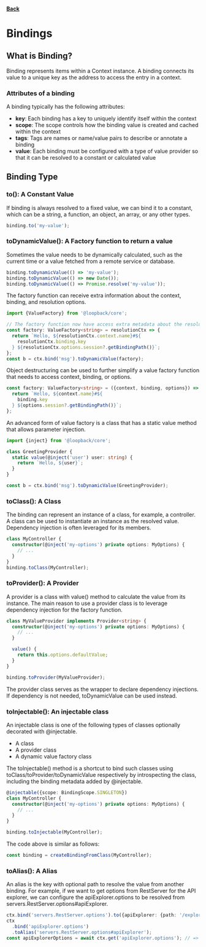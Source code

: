 #### [Back](./README.md)

# Bindings

## What is Binding?
Binding represents items within a Context instance. A binding connects its value to a unique key as the address to access the entry in a context.

### Attributes of a binding
A binding typically has the following attributes:

* **key**: Each binding has a key to uniquely identify itself within the context
* **scope**: The scope controls how the binding value is created and cached within the context
* **tags**: Tags are names or name/value pairs to describe or annotate a binding
* **value**: Each binding must be configured with a type of value provider so that it can be resolved to a constant or calculated value

## Binding Type

### to(): A Constant Value
If binding is always resolved to a fixed value, we can bind it to a constant, which can be a string, a function, an object, an array, or any other types.
```typescript
binding.to('my-value');
```

### toDynamicValue(): A Factory function to return a value 
Sometimes the value needs to be dynamically calculated, such as the current time or a value fetched from a remote service or database.
```typescript
binding.toDynamicValue(() => 'my-value');
binding.toDynamicValue(() => new Date());
binding.toDynamicValue(() => Promise.resolve('my-value'));
```

The factory function can receive extra information about the context, binding, and resolution options.
```typescript
import {ValueFactory} from '@loopback/core';

// The factory function now have access extra metadata about the resolution
const factory: ValueFactory<string> = resolutionCtx => {
  return `Hello, ${resolutionCtx.context.name}#${
    resolutionCtx.binding.key
  } ${resolutionCtx.options.session?.getBindingPath()}`;
};
const b = ctx.bind('msg').toDynamicValue(factory);
```

Object destructuring can be used to further simplify a value factory function that needs to access context, binding, or options.
```typescript
const factory: ValueFactory<string> = ({context, binding, options}) => {
  return `Hello, ${context.name}#${
    binding.key
  } ${options.session?.getBindingPath()}`;
};
```

An advanced form of value factory is a class that has a static value method that allows parameter injection.
```typescript
import {inject} from '@loopback/core';

class GreetingProvider {
  static value(@inject('user') user: string) {
    return `Hello, ${user}`;
  }
}

const b = ctx.bind('msg').toDynamicValue(GreetingProvider);
```
### toClass(): A Class
The binding can represent an instance of a class, for example, a controller. A class can be used to instantiate an instance as the resolved value. Dependency injection is often leveraged for its members.

```typescript
class MyController {
  constructor(@inject('my-options') private options: MyOptions) {
    // ...
  }
}
binding.toClass(MyController);
```

### toProvider(): A Provider
A provider is a class with value() method to calculate the value from its instance. The main reason to use a provider class is to leverage dependency injection for the factory function.

```typescript
class MyValueProvider implements Provider<string> {
  constructor(@inject('my-options') private options: MyOptions) {
    // ...
  }

  value() {
    return this.options.defaultValue;
  }
}

binding.toProvider(MyValueProvider);
```
The provider class serves as the wrapper to declare dependency injections. If dependency is not needed, toDynamicValue can be used instead.

### toInjectable(): An injectable class
An injectable class is one of the following types of classes optionally decorated with @injectable.
* A class
* A provider class
* A dynamic value factory class

The toInjectable() method is a shortcut to bind such classes using toClass/toProvider/toDynamicValue respectively by introspecting the class, including the binding metadata added by @injectable.

```typescript
@injectable({scope: BindingScope.SINGLETON})
class MyController {
  constructor(@inject('my-options') private options: MyOptions) {
    // ...
  }
}

binding.toInjectable(MyController);
```

The code above is similar as follows:
```typescript
const binding = createBindingFromClass(MyController);
```


### toAlias(): A Alias
An alias is the key with optional path to resolve the value from another binding. For example, if we want to get options from RestServer for the API explorer, we can configure the apiExplorer.options to be resolved from servers.RestServer.options#apiExplorer.
```typescript
ctx.bind('servers.RestServer.options').to({apiExplorer: {path: '/explorer'}});
ctx
  .bind('apiExplorer.options')
  .toAlias('servers.RestServer.options#apiExplorer');
const apiExplorerOptions = await ctx.get('apiExplorer.options'); // => {path: '/explorer'}
```
